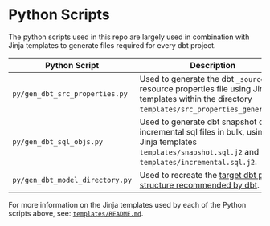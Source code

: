 # Python Scripts

The python scripts used in this repo are largely used in combination with Jinja templates to generate files required for every dbt project.

| Python Script                   | Description |
| ------------------------------- | ----------- |
| `py/gen_dbt_src_properties.py`  | Used to generate the dbt `_source.yml` resource properties file using Jinja templates within the directory `templates/src_properties_generator/`. |
| `py/gen_dbt_sql_objs.py`        | Used to generate dbt snapshot or incremental sql files in bulk, using the Jinja templates `templates/snapshot.sql.j2` and `templates/incremental.sql.j2`. |
| `py/gen_dbt_model_directory.py` | Used to recreate the [target dbt project structure recommended by dbt](https://docs.getdbt.com/guides/best-practices/how-we-structure/1-guide-overview#guide-structure-overview). |

For more information on the Jinja templates used by each of the Python scripts above, see: [`templates/README.md`](https://github.com/paulf-999/dbt/blob/main/dbt_code_generation_workflow/templates/README.md).
